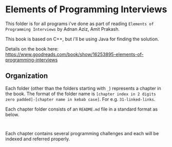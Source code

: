 # Elements of Programming Interviews

This folder is for all programs i've done as part of reading `Elements of Programming Interviews` by Adnan Aziz, Amit Prakash.

This book is based on C++, but i'll be using Java for finding the solution.

Details on the book here: https://www.goodreads.com/book/show/16253895-elements-of-programming-interviews

## Organization

Each folder (other than the folders starting with `_`) represents a chapter in the book. The format of the folder name is `[chapter index in 2 digits zero padded]-[chapter name in kebab case]`. For e.g. `31-linked-links`.

Each chapter folder consists of an `README.md` file in a standard format as below.

```


```

Each chapter contains several programming challenges and each will be indexed and referred properly.